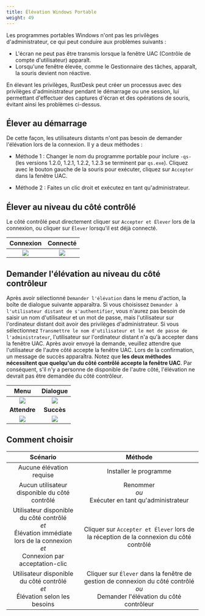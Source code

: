 ```yaml
---
title: Élévation Windows Portable
weight: 49
---
```


Les programmes portables Windows n'ont pas les privilèges d'administrateur, ce qui peut conduire aux problèmes suivants :

- L'écran ne peut pas être transmis lorsque la fenêtre UAC (Contrôle de compte d'utilisateur) apparaît.
- Lorsqu'une fenêtre élevée, comme le Gestionnaire des tâches, apparaît, la souris devient non réactive.

En élevant les privilèges, RustDesk peut créer un processus avec des privilèges d'administrateur pendant le démarrage ou une session, lui permettant d'effectuer des captures d'écran et des opérations de souris, évitant ainsi les problèmes ci-dessus.

## Élever au démarrage

De cette façon, les utilisateurs distants n'ont pas besoin de demander l'élévation lors de la connexion. Il y a deux méthodes :

* Méthode 1 : Changer le nom du programme portable pour inclure `-qs-` (les versions 1.2.0, 1.2.1, 1.2.2, 1.2.3 se terminent par `qs.exe`). Cliquez avec le bouton gauche de la souris pour exécuter, cliquez sur `Accepter` dans la fenêtre UAC.

* Méthode 2 : Faites un clic droit et exécutez en tant qu'administrateur.

## Élever au niveau du côté contrôlé

Le côté contrôlé peut directement cliquer sur `Accepter et Élever` lors de la connexion, ou cliquer sur `Élever` lorsqu'il est déjà connecté.

| Connexion | Connecté |
| :---: | :---: |
| ![](/docs/en/client/windows/windows-portable-elevation/images/cm_unauth.jpg) | ![](/docs/en/client/windows/windows-portable-elevation/images/cm_auth.jpg) |

## Demander l'élévation au niveau du côté contrôleur

Après avoir sélectionné `Demander l'élévation` dans le menu d'action, la boîte de dialogue suivante apparaîtra. Si vous choisissez `Demander à l'utilisateur distant de s'authentifier`, vous n'aurez pas besoin de saisir un nom d'utilisateur et un mot de passe, mais l'utilisateur sur l'ordinateur distant doit avoir des privilèges d'administrateur. Si vous sélectionnez `Transmettre le nom d'utilisateur et le mot de passe de l'administrateur`, l'utilisateur sur l'ordinateur distant n'a qu'à accepter dans la fenêtre UAC. Après avoir envoyé la demande, veuillez attendre que l'utilisateur de l'autre côté accepte la fenêtre UAC. Lors de la confirmation, un message de succès apparaîtra. Notez que **les deux méthodes nécessitent que quelqu'un du côté contrôlé accepte la fenêtre UAC**. Par conséquent, s'il n'y a personne de disponible de l'autre côté, l'élévation ne devrait pas être demandée du côté contrôleur.

| Menu | Dialogue |
| :---: | :---: |
| ![](/docs/en/client/windows/windows-portable-elevation/images/menu.png) | ![](/docs/en/client/windows/windows-portable-elevation/images/dialog.png) |
| **Attendre** | **Succès** |
| ![](/docs/en/client/windows/windows-portable-elevation/images/wait.png) | ![](/docs/en/client/windows/windows-portable-elevation/images/success.png) |

## Comment choisir

| Scénario | Méthode |
| :---: | :---: |
| Aucune élévation requise | Installer le programme |
| Aucun utilisateur disponible du côté contrôlé | Renommer<br/>*ou*<br/> Exécuter en tant qu'administrateur |
| Utilisateur disponible du côté contrôlé<br/>*et*<br/> Élévation immédiate lors de la connexion<br/>*et*<br/> Connexion par acceptation-clic | Cliquer sur `Accepter et Élever` lors de la réception de la connexion du côté contrôlé |
| Utilisateur disponible du côté contrôlé<br/>*et*<br/> Élévation selon les besoins | Cliquer sur `Élever` dans la fenêtre de gestion de connexion du côté contrôlé<br/>*ou*<br/> Demander l'élévation du côté contrôleur |